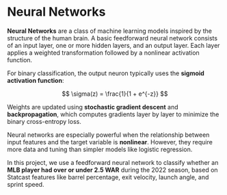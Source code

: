 # Neural Networks

**Neural Networks** are a class of machine learning models inspired by the structure of the human brain. A basic feedforward neural network consists of an input layer, one or more hidden layers, and an output layer. Each layer applies a weighted transformation followed by a nonlinear activation function.

For binary classification, the output neuron typically uses the **sigmoid activation function**:

$$
\sigma(z) = \frac{1}{1 + e^{-z}}
$$

Weights are updated using **stochastic gradient descent** and **backpropagation**, which computes gradients layer by layer to minimize the binary cross-entropy loss.

Neural networks are especially powerful when the relationship between input features and the target variable is **nonlinear**. However, they require more data and tuning than simpler models like logistic regression.

In this project, we use a feedforward neural network to classify whether an **MLB player had over or under 2.5 WAR** during the 2022 season, based on Statcast features like barrel percentage, exit velocity, launch angle, and sprint speed.
